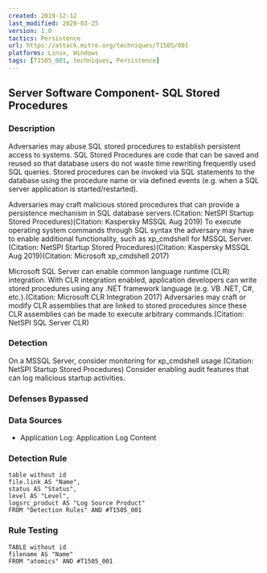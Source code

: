 ```yaml
---
created: 2019-12-12
last_modified: 2020-03-25
version: 1.0
tactics: Persistence
url: https://attack.mitre.org/techniques/T1505/001
platforms: Linux, Windows
tags: [T1505_001, techniques, Persistence]
---
```


## Server Software Component- SQL Stored Procedures

### Description

Adversaries may abuse SQL stored procedures to establish persistent access to systems. SQL Stored Procedures are code that can be saved and reused so that database users do not waste time rewriting frequently used SQL queries. Stored procedures can be invoked via SQL statements to the database using the procedure name or via defined events (e.g. when a SQL server application is started/restarted).

Adversaries may craft malicious stored procedures that can provide a persistence mechanism in SQL database servers.(Citation: NetSPI Startup Stored Procedures)(Citation: Kaspersky MSSQL Aug 2019) To execute operating system commands through SQL syntax the adversary may have to enable additional functionality, such as xp_cmdshell for MSSQL Server.(Citation: NetSPI Startup Stored Procedures)(Citation: Kaspersky MSSQL Aug 2019)(Citation: Microsoft xp_cmdshell 2017) 

Microsoft SQL Server can enable common language runtime (CLR) integration. With CLR integration enabled, application developers can write stored procedures using any .NET framework language (e.g. VB .NET, C#, etc.).(Citation: Microsoft CLR Integration 2017) Adversaries may craft or modify CLR assemblies that are linked to stored procedures since these CLR assemblies can be made to execute arbitrary commands.(Citation: NetSPI SQL Server CLR) 

### Detection

On a MSSQL Server, consider monitoring for xp_cmdshell usage.(Citation: NetSPI Startup Stored Procedures) Consider enabling audit features that can log malicious startup activities.

### Defenses Bypassed



### Data Sources

  - Application Log: Application Log Content
### Detection Rule

```dataview
table without id
file.link AS "Name",
status AS "Status",
level AS "Level",
logsrc_product AS "Log Source Product"
FROM "Detection Rules" AND #T1505_001
```

### Rule Testing

```dataview
TABLE without id
filename AS "Name"
FROM "atomics" AND #T1505_001
```
